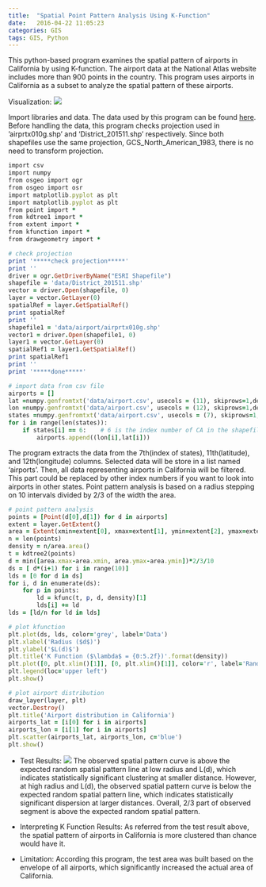 ```yaml
---
title:  "Spatial Point Pattern Analysis Using K-Function"
date:   2016-04-22 11:05:23
categories: GIS
tags: GIS, Python
---
```


This python-based program examines the spatial pattern of airports in California by using K-function. The airport data at the National Atlas website includes more than 900 points in the country. This program uses airports in California as a subset to analyze the spatial pattern of these airports.

Visualization:
![](/blog/images/demo/airports.png)

Import libraries and data. The data used by this program can be found [here](https://github.com/flyingsiying/spatial-pattern/tree/master/data). Before handling the data, this program checks projection used in ’airprtx010g.shp’ and ‘District_201511.shp’ respectively. Since both shapefiles use the same projection, GCS_North_American_1983, there is no need to transform projection.

```ruby
import csv
import numpy
from osgeo import ogr
from osgeo import osr
import matplotlib.pyplot as plt
import matplotlib.pyplot as plt
from point import *
from kdtree1 import *
from extent import *
from kfunction import *
from drawgeometry import *

# check projection
print '*****check projection*****'
print ''
driver = ogr.GetDriverByName("ESRI Shapefile")
shapefile = 'data/District_201511.shp'
vector = driver.Open(shapefile, 0)
layer = vector.GetLayer(0)
spatialRef = layer.GetSpatialRef()
print spatialRef
print ''
shapefile1 = 'data/airport/airprtx010g.shp'
vector1 = driver.Open(shapefile1, 0)
layer1 = vector.GetLayer(0)
spatialRef1 = layer1.GetSpatialRef()
print spatialRef1
print ''
print '*****done*****'

# import data from csv file
airports = []
lat =numpy.genfromtxt('data/airport.csv', usecols = (11), skiprows=1,delimiter=',')
lon =numpy.genfromtxt('data/airport.csv', usecols = (12), skiprows=1,delimiter=',')
states =numpy.genfromtxt('data/airport.csv', usecols = (7), skiprows=1,delimiter=',')
for i in range(len(states)):
    if states[i] == 6:    # 6 is the index number of CA in the shapefile
        airports.append((lon[i],lat[i]))
```

The program extracts the data from the 7th(index of states), 11th(latitude), and 12th(longitude) columns. Selected data will be store in a list named ‘airports’. Then, all data representing airports in California will be filtered. This part could be replaced by other index numbers if you want to look into airports in other states. Point pattern analysis is based on a radius stepping on 10 intervals divided by 2/3 of the width the area.

```ruby
# point pattern analysis
points = [Point(d[0],d[1]) for d in airports]
extent = layer.GetExtent()
area = Extent(xmin=extent[0], xmax=extent[1], ymin=extent[2], ymax=extent[3])
n = len(points)
density = n/area.area()
t = kdtree2(points)
d = min([area.xmax-area.xmin, area.ymax-area.ymin])*2/3/10
ds = [ d*(i+1) for i in range(10)]
lds = [0 for d in ds]
for i, d in enumerate(ds):
    for p in points:
        ld = kfunc(t, p, d, density)[1]
        lds[i] += ld
lds = [ld/n for ld in lds]

# plot kfunction
plt.plot(ds, lds, color='grey', label='Data')
plt.xlabel('Radius ($d$)')
plt.ylabel('$L(d)$')
plt.title('K Function ($\lambda$ = {0:5.2f})'.format(density))
plt.plot([0, plt.xlim()[1]], [0, plt.xlim()[1]], color='r', label='Random')
plt.legend(loc='upper left')
plt.show()

# plot airport distribution
draw_layer(layer, plt)
vector.Destroy()
plt.title('Airport distribution in California')
airports_lat = [i[0] for i in airports]
airports_lon = [i[1] for i in airports]
plt.scatter(airports_lat, airports_lon, c='blue')
plt.show()

```

* Test Results:
![](/blog/images/demo/kfunction.png)
The observed spatial pattern curve is above the expected random spatial pattern line at low radius and L(d), which indicates statistically significant clustering at smaller distance. However, at high radius and L(d), the observed spatial pattern curve is below the expected random spatial pattern line, which indicates statistically significant dispersion at larger distances. Overall, 2/3 part of observed segment is above the expected random spatial pattern.

* Interpreting K Function Results:
    As referred from the test result above, the spatial pattern of airports in California is more clustered than chance would have it.

* Limitation:
   According this program, the test area was built based on the envelope of all airports, which significantly increased the actual area of California.  
